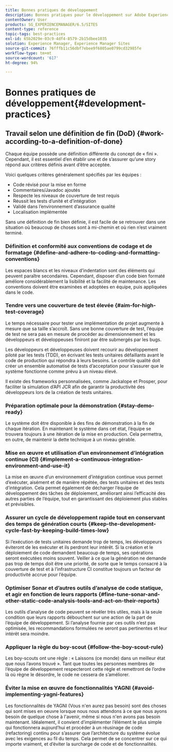 ```yaml
---
title: Bonnes pratiques de développement
description: Bonnes pratiques pour le développement sur Adobe Experience Manager.
contentOwner: User
products: SG_EXPERIENCEMANAGER/6.5/SITES
content-type: reference
topic-tags: best-practices
exl-id: 65b2029e-03c9-4df4-8579-2b15dbee1035
solution: Experience Manager, Experience Manager Sites
source-git-commit: 76fffb11c56dbf7ebee9f6805ae0799cd32985fe
workflow-type: tm+mt
source-wordcount: '617'
ht-degree: 94%

---
```


# Bonnes pratiques de développement{#development-practices}

## Travail selon une définition de fin (DoD) {#work-according-to-a-definition-of-done}

Chaque équipe possède une définition différente du concept de « fini ». Cependant, il est essentiel d’en établir une et de s’assurer qu’une story répond aux critères définis avant d’être acceptée.

Voici quelques critères généralement spécifiés par les équipes :

* Code révisé pour la mise en forme
* Commentaires/Javadoc ajoutés
* Respecte les niveaux de couverture de test requis
* Réussit les tests d’unité et d’intégration
* Validé dans l’environnement d’assurance qualité
* Localisation implémentée

Sans une définition de fin bien définie, il est facile de se retrouver dans une situation où beaucoup de choses sont à mi-chemin et où rien n’est vraiment terminé.

### Définition et conformité aux conventions de codage et de formatage {#define-and-adhere-to-coding-and-formatting-conventions}

Les espaces blancs et les niveaux d’indentation sont des éléments qui peuvent paraître secondaires. Cependant, disposer d’un code bien formaté améliore considérablement la lisibilité et la facilité de maintenance. Les conventions doivent être examinées et adoptées en équipe, puis appliquées dans le code.

### Tendre vers une couverture de test élevée  {#aim-for-high-test-coverage}

Le temps nécessaire pour tester une implémentation de projet augmente à mesure que sa taille s’accroît. Sans une bonne couverture de test, l’équipe de test ne sera pas en mesure de procéder au dimensionnement et les développeurs et développeuses finiront par être submergés par les bugs.

Les développeurs et développeuses doivent recourir au développement piloté par les tests (TDD), en écrivant les tests unitaires défaillants avant le code de production qui répondra à leurs besoins. Le contrôle qualité doit créer un ensemble automatisé de tests d’acceptation pour s’assurer que le système fonctionne comme prévu à un niveau élevé.

Il existe des frameworks personnalisées, comme Jackalope et Prosper, pour faciliter la simulation d’API JCR afin de garantir la productivité des développeurs lors de la création de tests unitaires.

### Préparation optimale pour la démonstration {#stay-demo-ready}

Le système doit être disponible à des fins de démonstration à la fin de chaque itération. En maintenant le système dans cet état, l’équipe se trouvera toujours à une itération de la mise en production. Cela permettra, en outre, de maintenir la dette technique à un niveau gérable.

### Mise en œuvre et utilisation d’un environnement d’intégration continue (CI) {#implement-a-continuous-integration-environment-and-use-it}

La mise en œuvre d’un environnement d’intégration continue vous permet d’exécuter, aisément et de manière répétée, des tests unitaires et des tests d’intégration. Cela permet également de décharger l’équipe de développement des tâches de déploiement, améliorant ainsi l’efficacité des autres parties de l’équipe, tout en garantissant des déploiement plus stables et prévisibles.

### Assurer un cycle de développement rapide tout en conservant des temps de génération courts {#keep-the-development-cycle-fast-by-keeping-build-times-low}

Si l’exécution de tests unitaires demande trop de temps, les développeurs éviteront de les exécuter et ils perdront leur intérêt. Si la création et le déploiement de code demandent beaucoup de temps, ses opérations seront exécutées moins souvent. Veiller à ce que la génération ne demande pas trop de temps doit être une priorité, de sorte que le temps consacré à la couverture de test et à l’infrastructure CI constitue toujours un facteur de productivité accrue pour l’équipe.

### Optimiser Sonar et d’autres outils d’analyse de code statique, et agir en fonction de leurs rapports {#fine-tune-sonar-and-other-static-code-analysis-tools-and-act-on-their-reports}

Les outils d’analyse de code peuvent se révéler très utiles, mais à la seule condition que leurs rapports débouchent sur une action de la part de l’équipe de développement. Si l’analyse fournie par ces outils n’est pas optimisée, les recommandations formulées ne seront pas pertinentes et leur intérêt sera moindre.

### Appliquer la règle du boy-scout {#follow-the-boy-scout-rule}

Les boy-scouts ont une règle : « Laissons (ce monde) dans un meilleur état que nous l’avons trouvé ». Tant que toutes les personnes membres de l’équipe de développement respecteront cette règle et remettront de l’ordre là où règne le désordre, le code ne cessera de s’améliorer.

### Éviter la mise en œuvre de fonctionnalités YAGNI {#avoid-implementing-yagni-features}

Les fonctionnalités de YAGNI (Vous n&#39;en aurez pas besoin) sont des choses qui sont mises en oeuvre lorsque nous nous attendons à ce que nous ayons besoin de quelque chose à l&#39;avenir, même si nous n&#39;en avons pas besoin maintenant. Idéalement, il convient d’implémenter l’élément le plus simple qui fonctionnera aujourd’hui et procéder à un réusinage de code (refactoring) continu pour s’assurer que l’architecture du système évolue avec les exigences au fil du temps. Cela permet de se concentrer sur ce qui importe vraiment, et d’éviter la surcharge de code et de fonctionnalités.
